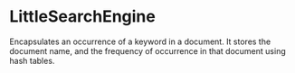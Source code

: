# LittleSearchEngine
Encapsulates an occurrence of a keyword in a document. It stores the document name, and the frequency of occurrence in that document using hash tables.  
